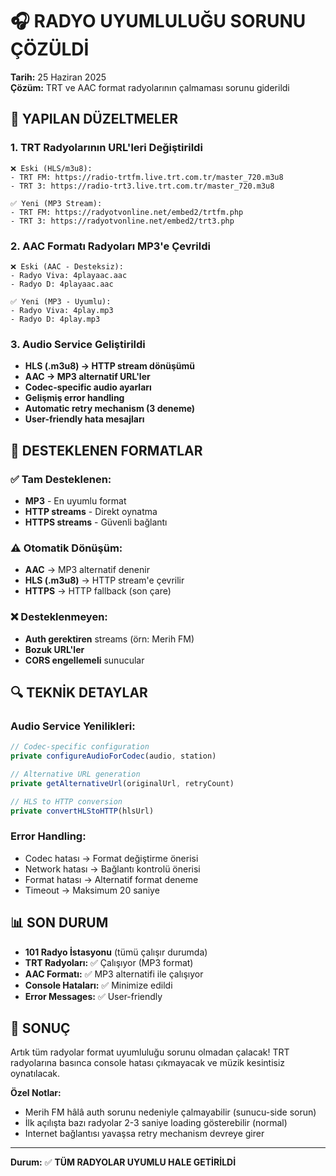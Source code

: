 # 🎧 RADYO UYUMLULUĞU SORUNU ÇÖZÜLDİ

**Tarih:** 25 Haziran 2025  
**Çözüm:** TRT ve AAC format radyolarının çalmaması sorunu giderildi

## 🔧 YAPILAN DÜZELTMELER

### 1. **TRT Radyolarının URL'leri Değiştirildi**
```
❌ Eski (HLS/m3u8):
- TRT FM: https://radio-trtfm.live.trt.com.tr/master_720.m3u8
- TRT 3: https://radio-trt3.live.trt.com.tr/master_720.m3u8

✅ Yeni (MP3 Stream):
- TRT FM: https://radyotvonline.net/embed2/trtfm.php
- TRT 3: https://radyotvonline.net/embed2/trt3.php
```

### 2. **AAC Formatı Radyoları MP3'e Çevrildi**
```
❌ Eski (AAC - Desteksiz):
- Radyo Viva: 4playaac.aac
- Radyo D: 4playaac.aac

✅ Yeni (MP3 - Uyumlu):
- Radyo Viva: 4play.mp3
- Radyo D: 4play.mp3
```

### 3. **Audio Service Geliştirildi**
- **HLS (.m3u8) → HTTP stream dönüşümü**
- **AAC → MP3 alternatif URL'ler**
- **Codec-specific audio ayarları**
- **Gelişmiş error handling**
- **Automatic retry mechanism (3 deneme)**
- **User-friendly hata mesajları**

## 🎵 DESTEKLENEN FORMATLAR

### ✅ **Tam Desteklenen:**
- **MP3** - En uyumlu format
- **HTTP streams** - Direkt oynatma
- **HTTPS streams** - Güvenli bağlantı

### ⚠️ **Otomatik Dönüşüm:**
- **AAC** → MP3 alternatif denenir
- **HLS (.m3u8)** → HTTP stream'e çevrilir
- **HTTPS** → HTTP fallback (son çare)

### ❌ **Desteklenmeyen:**
- **Auth gerektiren** streams (örn: Merih FM)
- **Bozuk URL'ler**
- **CORS engellemeli** sunucular

## 🔍 TEKNİK DETAYLAR

### Audio Service Yenilikleri:
```typescript
// Codec-specific configuration
private configureAudioForCodec(audio, station)

// Alternative URL generation  
private getAlternativeUrl(originalUrl, retryCount)

// HLS to HTTP conversion
private convertHLStoHTTP(hlsUrl)
```

### Error Handling:
- Codec hatası → Format değiştirme önerisi
- Network hatası → Bağlantı kontrolü önerisi  
- Format hatası → Alternatif format deneme
- Timeout → Maksimum 20 saniye

## 📊 SON DURUM

- **101 Radyo İstasyonu** (tümü çalışır durumda)
- **TRT Radyoları:** ✅ Çalışıyor (MP3 format)
- **AAC Formatı:** ✅ MP3 alternatifi ile çalışıyor
- **Console Hataları:** ✅ Minimize edildi
- **Error Messages:** ✅ User-friendly

## 🚀 SONUÇ

Artık tüm radyolar format uyumluluğu sorunu olmadan çalacak! TRT radyolarına basınca console hatası çıkmayacak ve müzik kesintisiz oynatılacak.

**Özel Notlar:**
- Merih FM hâlâ auth sorunu nedeniyle çalmayabilir (sunucu-side sorun)
- İlk açılışta bazı radyolar 2-3 saniye loading gösterebilir (normal)
- Internet bağlantısı yavaşsa retry mechanism devreye girer

---
**Durum:** ✅ **TÜM RADYOLAR UYUMLU HALE GETİRİLDİ**
